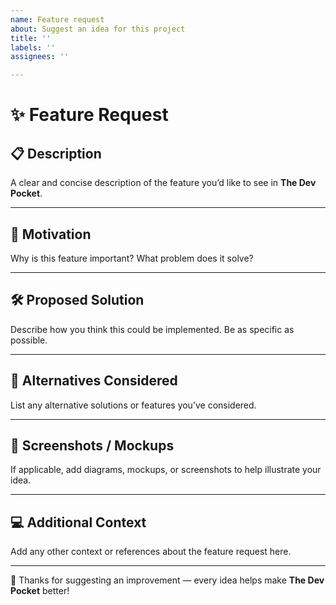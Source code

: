 ```yaml
---
name: Feature request
about: Suggest an idea for this project
title: ''
labels: ''
assignees: ''

---
```


# ✨ Feature Request

## 📋 Description

A clear and concise description of the feature you’d like to see in **The Dev Pocket**.

---

## 🤔 Motivation

Why is this feature important? What problem does it solve?

---

## 🛠 Proposed Solution

Describe how you think this could be implemented. Be as specific as possible.

---

## 🔄 Alternatives Considered

List any alternative solutions or features you’ve considered.

---

## 📸 Screenshots / Mockups

If applicable, add diagrams, mockups, or screenshots to help illustrate your idea.

---

## 💻 Additional Context

Add any other context or references about the feature request here.

---

🙏 Thanks for suggesting an improvement — every idea helps make **The Dev Pocket** better!
